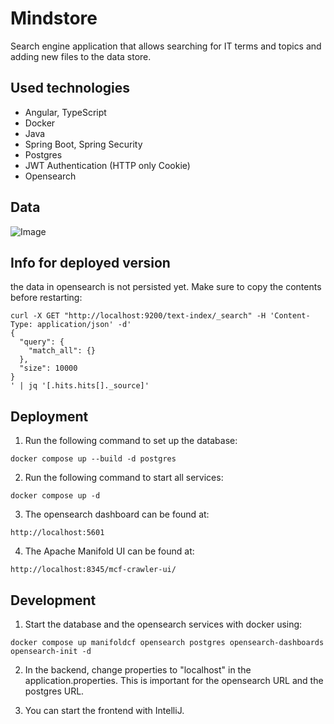 # Mindstore

Search engine application that allows searching for IT terms and topics and adding new files to the data store.

## Used technologies

- Angular, TypeScript
- Docker
- Java
- Spring Boot, Spring Security
- Postgres
- JWT Authentication (HTTP only Cookie)
- Opensearch

## Data

![Image](https://github.com/user-attachments/assets/3c3477a8-99f1-4513-9d51-c764674fdf69)

## Info for deployed version

the data in opensearch is  not persisted yet. Make sure to copy the contents before restarting: 

```
curl -X GET "http://localhost:9200/text-index/_search" -H 'Content-Type: application/json' -d'
{
  "query": {
    "match_all": {}
  },
  "size": 10000
}
' | jq '[.hits.hits[]._source]'
```

## Deployment

1. Run the following command to set up the database:

```
docker compose up --build -d postgres
```

2. Run the following command to start all services: 

```
docker compose up -d 
```

3. The opensearch dashboard can be found at: 

```
http://localhost:5601
```

4. The Apache Manifold UI can be found at: 

```
http://localhost:8345/mcf-crawler-ui/
```

## Development

1. Start the database and the opensearch services with docker using: 

```
docker compose up manifoldcf opensearch postgres opensearch-dashboards opensearch-init -d
```

2. In the backend, change properties to "localhost" in the application.properties.
This is important for the opensearch URL and the postgres URL. 

3. You can start the frontend with IntelliJ.
